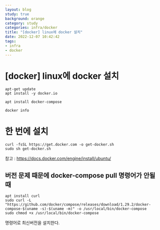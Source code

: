 ```yaml
---
layout: blog
study: true
background: orange
category: study
categories: infra/docker
title: "[docker] linux에 docker 설치"
date: 2022-12-07 10:42:42
tags:
- infra
- docker
---
```


# [docker] linux에 docker 설치

```shell
apt-get update
apt install -y docker.io
```

```shell
apt install docker-compose
```

```shell
docker info
```

# 한 번에 설치
```shell
curl -fsSL https://get.docker.com -o get-docker.sh
sudo sh get-docker.sh
```
참고 : https://docs.docker.com/engine/install/ubuntu/

## 버전 문제 때문에 docker-compose pull 명령어가 안될때

```shell
apt install curl
sudo curl -L "https://github.com/docker/compose/releases/download/1.29.2/docker-compose-$(uname -s)-$(uname -m)" -o /usr/local/bin/docker-compose
sudo chmod +x /usr/local/bin/docker-compose
```
명령어로 최신버전을 설치한다.
